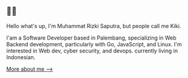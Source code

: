 ## 👨‍💻

Hello what's up, I'm Muhammat Rizki Saputra, but people call me Kiki.

I'am a Software Developer based in Palembang, specializing in Web Backend development, particularly with Go, JavaScript, and Linux.
I'm interested in Web dev, cyber security, and devops. currently living in Indonesian.


[More about me -->](https://mrizkisaputra.dev)
